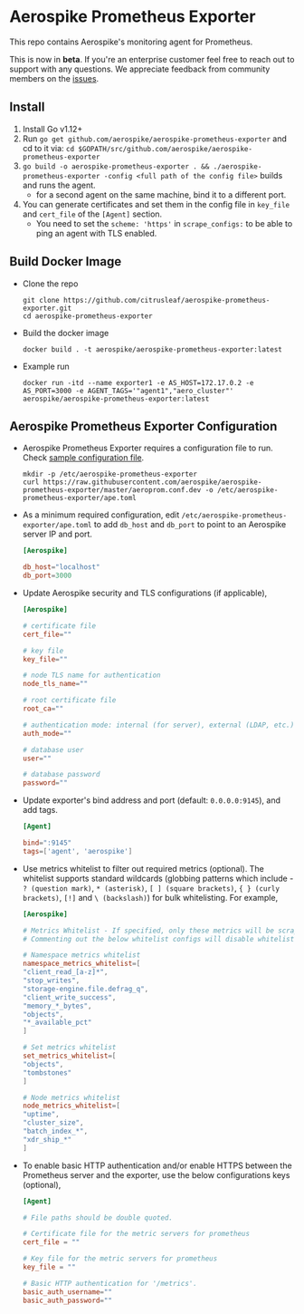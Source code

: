 # Aerospike Prometheus Exporter

This repo contains Aerospike's monitoring agent for Prometheus.

This is now in **beta**. If you're an enterprise customer feel free to reach out to support with any questions.
We appreciate feedback from community members on the [issues](https://github.com/aerospike/aerospike-prometheus-exporter/issues).

## Install
1. Install Go v1.12+
2. Run `go get github.com/aerospike/aerospike-prometheus-exporter` and cd to it via: `cd $GOPATH/src/github.com/aerospike/aerospike-prometheus-exporter`
3. `go build -o aerospike-prometheus-exporter . && ./aerospike-prometheus-exporter -config <full path of the config file>` builds and runs the agent.
    - for a second agent on the same machine, bind it to a different port.
4. You can generate certificates and set them in the config file in `key_file` and `cert_file` of the `[Agent]` section.
    - You need to set the `scheme: 'https'` in `scrape_configs:` to be able to ping an agent with TLS enabled.

## Build Docker Image

- Clone the repo
  ```
  git clone https://github.com/citrusleaf/aerospike-prometheus-exporter.git
  cd aerospike-prometheus-exporter
  ```
- Build the docker image
  ```
  docker build . -t aerospike/aerospike-prometheus-exporter:latest
  ```
- Example run
  ```
  docker run -itd --name exporter1 -e AS_HOST=172.17.0.2 -e AS_PORT=3000 -e AGENT_TAGS='"agent1","aero_cluster"' aerospike/aerospike-prometheus-exporter:latest
  ```

## Aerospike Prometheus Exporter Configuration

- Aerospike Prometheus Exporter requires a configuration file to run. Check [sample configuration file](aeroprom.conf.dev).
    ```
    mkdir -p /etc/aerospike-prometheus-exporter
    curl https://raw.githubusercontent.com/aerospike/aerospike-prometheus-exporter/master/aeroprom.conf.dev -o /etc/aerospike-prometheus-exporter/ape.toml
    ```

- As a minimum required configuration, edit `/etc/aerospike-prometheus-exporter/ape.toml` to add `db_host` and `db_port` to point to an Aerospike server IP and port.
    ```toml
    [Aerospike]

    db_host="localhost"
    db_port=3000
    ```
- Update Aerospike security and TLS configurations (if applicable),
    ```toml
    [Aerospike]

    # certificate file
    cert_file=""

    # key file
    key_file=""

    # node TLS name for authentication
    node_tls_name=""

    # root certificate file
    root_ca=""

    # authentication mode: internal (for server), external (LDAP, etc.)
    auth_mode=""

    # database user
    user=""

    # database password
    password=""
    ```

- Update exporter's bind address and port (default: `0.0.0.0:9145`), and add tags.
    ```toml
    [Agent]

    bind=":9145"
    tags=['agent', 'aerospike']
    ```

- Use metrics whitelist to filter out required metrics (optional). The whitelist supports standard wildcards (globbing patterns which include - `? (question mark)`, `* (asterisk)`, `[ ] (square brackets)`, `{ } (curly brackets)`, `[!]` and `\ (backslash)`) for bulk whitelisting. For example,
    ```toml
    [Aerospike]

    # Metrics Whitelist - If specified, only these metrics will be scraped. An empty list will exclude all metrics.
    # Commenting out the below whitelist configs will disable whitelisting (all metrics will be scraped).

    # Namespace metrics whitelist
    namespace_metrics_whitelist=[
    "client_read_[a-z]*",
    "stop_writes",
    "storage-engine.file.defrag_q",
    "client_write_success",
    "memory_*_bytes",
    "objects",
    "*_available_pct"
    ]

    # Set metrics whitelist
    set_metrics_whitelist=[
    "objects",
    "tombstones"
    ]

    # Node metrics whitelist
    node_metrics_whitelist=[
    "uptime",
    "cluster_size",
    "batch_index_*",
    "xdr_ship_*"
    ]
    ```

- To enable basic HTTP authentication and/or enable HTTPS between the Prometheus server and the exporter, use the below configurations keys (optional),

  ```toml
  [Agent]

  # File paths should be double quoted.

  # Certificate file for the metric servers for prometheus
  cert_file = ""

  # Key file for the metric servers for prometheus
  key_file = ""

  # Basic HTTP authentication for '/metrics'.
  basic_auth_username=""
  basic_auth_password=""
  ```